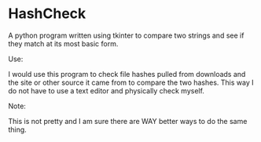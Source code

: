 # HashCheck

A python program written using tkinter to compare two strings and see if they match at its most basic form.

Use:

I would use this program to check file hashes pulled from downloads and the site or other source it came from to compare the two hashes.  This way I do not have to use a text editor and physically check myself.

Note:

This is not pretty and I am sure there are WAY better ways to do the same thing.

